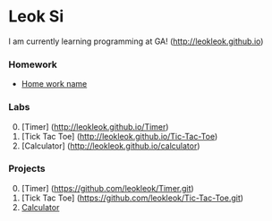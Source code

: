 # Leok Si

I am currently learning programming at GA!
(http://leokleok.github.io)


### Homework
* [Home work name](#link_to_your_homework_repo)

### Labs
0. [Timer] (http://leokleok.github.io/Timer)
0. [Tick Tac Toe] (http://leokleok.github.io/Tic-Tac-Toe)
0. [Calculator] (http://leokleok.github.io/calculator)


### Projects
0. [Timer] (https://github.com/leokleok/Timer.git)
0. [Tick Tac Toe] (https://github.com/leokleok/Tic-Tac-Toe.git)
0. [Calculator](https://github.com/leokleok/calculator.git)
